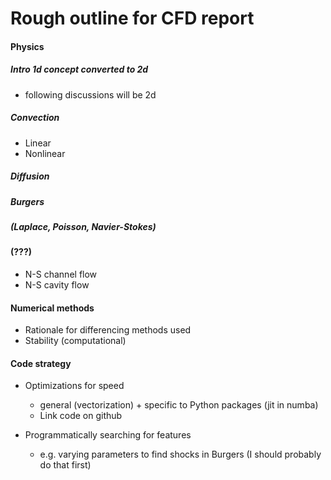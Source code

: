 # Rough outline for CFD report


#### Physics
##### Intro 1d concept converted to 2d
* following discussions will be 2d

##### Convection
* Linear
* Nonlinear

##### Diffusion


##### Burgers

##### (Laplace, Poisson, Navier-Stokes)

#### (???)
* N-S channel flow
* N-S cavity flow


#### Numerical methods
* Rationale for differencing methods used
* Stability (computational)


#### Code strategy
* Optimizations for speed
  * general (vectorization) + specific to Python packages (jit in numba)
  * Link code on github

* Programmatically searching for features
  * e.g. varying parameters to find shocks in Burgers (I should probably do that first)
